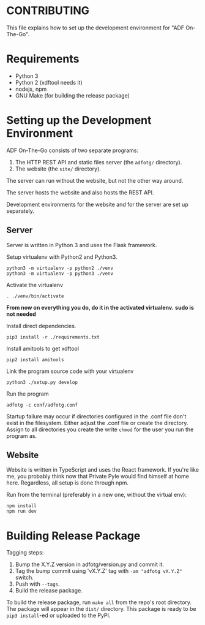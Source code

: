 CONTRIBUTING
============

This file explains how to set up the development environment
for "ADF On-The-Go".


Requirements
============

* Python 3
* Python 2 (xdftool needs it)
* nodejs, npm
* GNU Make (for building the release package)


Setting up the Development Environment
======================================

ADF On-The-Go consists of two separate programs:

1. The HTTP REST API and static files server (the `adfotg/` directory).
2. The website (the `site/` directory).

The server can run without the website, but not the other way around.

The server hosts the website and also hosts the REST API.

Development environments for the website and for the server
are set up separately.


Server
------

Server is written in Python 3 and uses the Flask framework.


Setup virtualenv with Python2 and Python3.

```
python3 -m virtualenv -p python2 ./venv
python3 -m virtualenv -p python3 ./venv
```


Activate the virtualenv

```
. ./venv/bin/activate
```


**From now on everything you do, do it in the activated virtualenv.**
**sudo is not needed**


Install direct dependencies.

```
pip3 install -r ./requirements.txt
```


Install amitools to get xdftool

```
pip2 install amitools
```


Link the program source code with your virtualenv

```
python3 ./setup.py develop
```

Run the program

```
adfotg -c conf/adfotg.conf
```

Startup failure may occur if directories configured in the .conf file
don't exist in the filesystem. Either adjust the .conf file or create
the directory. Assign to all directories you create the write `chmod`
for the user you run the program as.


Website
-------

Website is written in TypeScript and uses the React framework. If you're
like me, you probably think now that Private Pyle would find himself
at home here. Regardless, all setup is done through npm.

Run from the terminal (preferably in a new one, without the virtual env):

```
npm install
npm run dev
```


Building Release Package
========================

Tagging steps:

1. Bump the X.Y.Z version in adfotg/version.py and commit it.
2. Tag the bump commit using 'vX.Y.Z' tag with `-am "adfotg vX.Y.Z"` switch.
3. Push with `--tags`.
4. Build the release package.

To build the release package, run `make all` from the repo's root
directory. The package will appear in the `dist/` directory. This
package is ready to be `pip3 install`-ed or uploaded to the PyPI.

